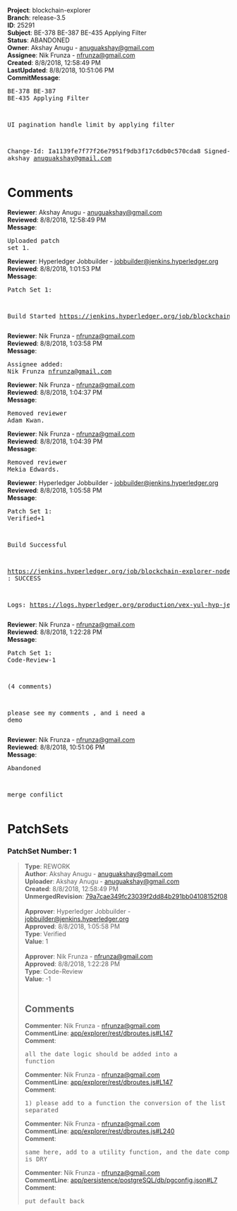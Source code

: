 <strong>Project</strong>: blockchain-explorer<br><strong>Branch</strong>: release-3.5<br><strong>ID</strong>: 25291<br><strong>Subject</strong>: BE-378 BE-387 BE-435 Applying Filter<br><strong>Status</strong>: ABANDONED<br><strong>Owner</strong>: Akshay Anugu - anuguakshay@gmail.com<br><strong>Assignee</strong>: Nik Frunza - nfrunza@gmail.com<br><strong>Created</strong>: 8/8/2018, 12:58:49 PM<br><strong>LastUpdated</strong>: 8/8/2018, 10:51:06 PM<br><strong>CommitMessage</strong>:<br><pre>BE-378 BE-387 BE-435 Applying Filter

UI pagination handle limit by applying filter

Change-Id: Ia1139fe7f77f26e7951f9db3f17c6db0c570cda8
Signed-off-by: akshay <anuguakshay@gmail.com>
</pre><h1>Comments</h1><strong>Reviewer</strong>: Akshay Anugu - anuguakshay@gmail.com<br><strong>Reviewed</strong>: 8/8/2018, 12:58:49 PM<br><strong>Message</strong>: <pre>Uploaded patch set 1.</pre><strong>Reviewer</strong>: Hyperledger Jobbuilder - jobbuilder@jenkins.hyperledger.org<br><strong>Reviewed</strong>: 8/8/2018, 1:01:53 PM<br><strong>Message</strong>: <pre>Patch Set 1:

Build Started https://jenkins.hyperledger.org/job/blockchain-explorer-node6-verify-x86_64/381/</pre><strong>Reviewer</strong>: Nik Frunza - nfrunza@gmail.com<br><strong>Reviewed</strong>: 8/8/2018, 1:03:58 PM<br><strong>Message</strong>: <pre>Assignee added: Nik Frunza <nfrunza@gmail.com></pre><strong>Reviewer</strong>: Nik Frunza - nfrunza@gmail.com<br><strong>Reviewed</strong>: 8/8/2018, 1:04:37 PM<br><strong>Message</strong>: <pre>Removed reviewer Adam Kwan.</pre><strong>Reviewer</strong>: Nik Frunza - nfrunza@gmail.com<br><strong>Reviewed</strong>: 8/8/2018, 1:04:39 PM<br><strong>Message</strong>: <pre>Removed reviewer Mekia Edwards.</pre><strong>Reviewer</strong>: Hyperledger Jobbuilder - jobbuilder@jenkins.hyperledger.org<br><strong>Reviewed</strong>: 8/8/2018, 1:05:58 PM<br><strong>Message</strong>: <pre>Patch Set 1: Verified+1

Build Successful 

https://jenkins.hyperledger.org/job/blockchain-explorer-node6-verify-x86_64/381/ : SUCCESS

Logs: https://logs.hyperledger.org/production/vex-yul-hyp-jenkins-3/blockchain-explorer-node6-verify-x86_64/381</pre><strong>Reviewer</strong>: Nik Frunza - nfrunza@gmail.com<br><strong>Reviewed</strong>: 8/8/2018, 1:22:28 PM<br><strong>Message</strong>: <pre>Patch Set 1: Code-Review-1

(4 comments)

please see my comments , and i need a demo</pre><strong>Reviewer</strong>: Nik Frunza - nfrunza@gmail.com<br><strong>Reviewed</strong>: 8/8/2018, 10:51:06 PM<br><strong>Message</strong>: <pre>Abandoned

merge confilict</pre><h1>PatchSets</h1><h3>PatchSet Number: 1</h3><blockquote><strong>Type</strong>: REWORK<br><strong>Author</strong>: Akshay Anugu - anuguakshay@gmail.com<br><strong>Uploader</strong>: Akshay Anugu - anuguakshay@gmail.com<br><strong>Created</strong>: 8/8/2018, 12:58:49 PM<br><strong>UnmergedRevision</strong>: [79a7cae349fc23039f2dd84b291bb04108152f08](https://github.com/hyperledger-gerrit-archive/blockchain-explorer/commit/79a7cae349fc23039f2dd84b291bb04108152f08)<br><br><strong>Approver</strong>: Hyperledger Jobbuilder - jobbuilder@jenkins.hyperledger.org<br><strong>Approved</strong>: 8/8/2018, 1:05:58 PM<br><strong>Type</strong>: Verified<br><strong>Value</strong>: 1<br><br><strong>Approver</strong>: Nik Frunza - nfrunza@gmail.com<br><strong>Approved</strong>: 8/8/2018, 1:22:28 PM<br><strong>Type</strong>: Code-Review<br><strong>Value</strong>: -1<br><br><h2>Comments</h2><strong>Commenter</strong>: Nik Frunza - nfrunza@gmail.com<br><strong>CommentLine</strong>: [app/explorer/rest/dbroutes.js#L147](https://github.com/hyperledger-gerrit-archive/blockchain-explorer/blob/79a7cae349fc23039f2dd84b291bb04108152f08/app/explorer/rest/dbroutes.js#L147)<br><strong>Comment</strong>: <pre>all the date logic should be added into a function</pre><strong>Commenter</strong>: Nik Frunza - nfrunza@gmail.com<br><strong>CommentLine</strong>: [app/explorer/rest/dbroutes.js#L147](https://github.com/hyperledger-gerrit-archive/blockchain-explorer/blob/79a7cae349fc23039f2dd84b291bb04108152f08/app/explorer/rest/dbroutes.js#L147)<br><strong>Comment</strong>: <pre>1) please add to a function the conversion of the list to comma separated</pre><strong>Commenter</strong>: Nik Frunza - nfrunza@gmail.com<br><strong>CommentLine</strong>: [app/explorer/rest/dbroutes.js#L240](https://github.com/hyperledger-gerrit-archive/blockchain-explorer/blob/79a7cae349fc23039f2dd84b291bb04108152f08/app/explorer/rest/dbroutes.js#L240)<br><strong>Comment</strong>: <pre>same here, add to a utility function, and the date comparison also is DRY</pre><strong>Commenter</strong>: Nik Frunza - nfrunza@gmail.com<br><strong>CommentLine</strong>: [app/persistence/postgreSQL/db/pgconfig.json#L7](https://github.com/hyperledger-gerrit-archive/blockchain-explorer/blob/79a7cae349fc23039f2dd84b291bb04108152f08/app/persistence/postgreSQL/db/pgconfig.json#L7)<br><strong>Comment</strong>: <pre>put default back</pre></blockquote>